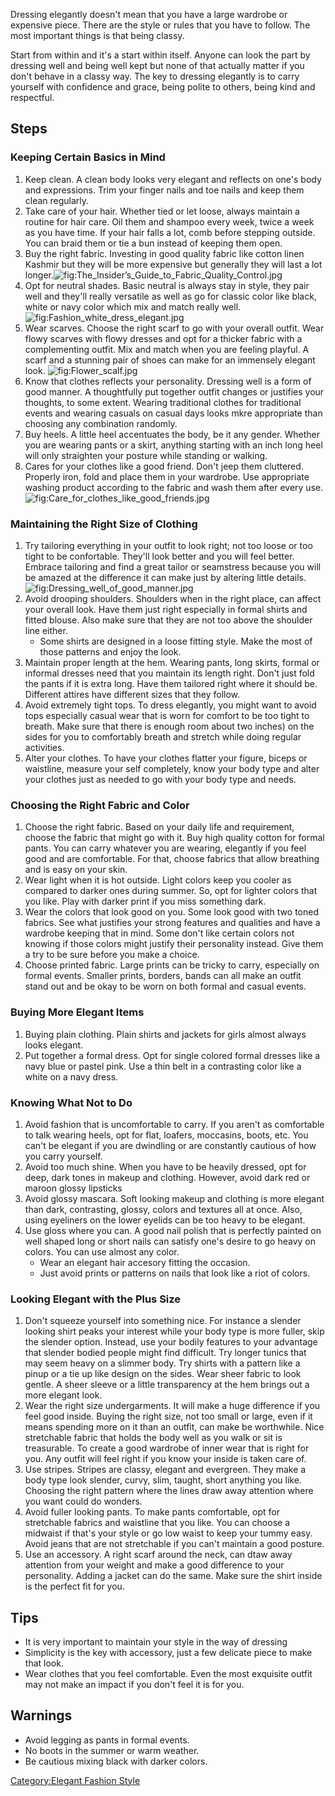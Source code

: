 Dressing elegantly doesn't mean that you have a large wardrobe or
expensive piece. There are the style or rules that you have to follow.
The most important things is that being classy.

Start from within and it's a start within itself. Anyone can look the
part by dressing well and being well kept but none of that actually
matter if you don't behave in a classy way. The key to dressing
elegantly is to carry yourself with confidence and grace, being polite
to others, being kind and respectful.

## Steps

### Keeping Certain Basics in Mind

1.  Keep clean. A clean body looks very elegant and reflects on one's
    body and expressions. Trim your finger nails and toe nails and keep
    them clean regularly.
2.  Take care of your hair. Whether tied or let loose, always maintain a
    routine for hair care. Oil them and shampoo every week, twice a week
    as you have time. If your hair falls a lot, comb before stepping
    outside. You can braid them or tie a bun instead of keeping them
    open.
3.  Buy the right fabric. Investing in good quality fabric like cotton
    linen Kashmir but they will be more expensive but generally they
    will last a lot
    longer.![](The_Insider’s_Guide_to_Fabric_Quality_Control.jpg "fig:The_Insider’s_Guide_to_Fabric_Quality_Control.jpg")
4.  Opt for neutral shades. Basic neutral is always stay in style, they
    pair well and they'll really versatile as well as go for classic
    color like black, white or navy color which mix and match really
    well.![](Fashion_white_dress_elegant.jpg "fig:Fashion_white_dress_elegant.jpg")
5.  Wear scarves. Choose the right scarf to go with your overall outfit.
    Wear flowy scarves with flowy dresses and opt for a thicker fabric
    with a complementing outfit. Mix and match when you are feeling
    playful. A scarf and a stunning pair of shoes can make for an
    immensely elegant look. ![](Flower_scalf.jpg "fig:Flower_scalf.jpg")
6.  Know that clothes reflects your personality. Dressing well is a form
    of good manner. A thoughtfully put together outfit changes or
    justifies your thoughts, to some extent. Wearing traditional clothes
    for traditional events and wearing casuals on casual days looks mkre
    appropriate than choosing any combination randomly.
7.  Buy heels. A little heel accentuates the body, be it any gender.
    Whether you are wearing pants or a skirt, anything starting with an
    inch long heel will only straighten your posture while standing or
    walking.
8.  Cares for your clothes like a good friend. Don't jeep them
    cluttered. Properly iron, fold and place them in your wardrobe. Use
    appropriate washing product according to the fabric and wash them
    after every use.
    ![](Care_for_clothes_like_good_friends.jpg "fig:Care_for_clothes_like_good_friends.jpg")

### Maintaining the Right Size of Clothing

1.  Try tailoring everything in your outfit to look right; not too loose
    or too tight to be confortable. They'll look better and you will
    feel better. Embrace tailoring and find a great tailor or seamstress
    because you will be amazed at the difference it can make just by
    altering little
    details.![](Dressing_well_of_good_manner.jpg "fig:Dressing_well_of_good_manner.jpg")
2.  Avoid drooping shoulders. Shoulders when in the right place, can
    affect your overall look. Have them just right especially in formal
    shirts and fitted blouse. Also make sure that they are not too above
    the shoulder line either.
    -   Some shirts are designed in a loose fitting style. Make the most
        of those patterns and enjoy the look.
3.  Maintain proper length at the hem. Wearing pants, long skirts,
    formal or informal dresses need that you maintain its length right.
    Don't just fold the pants if it is extra long. Have them tailored
    right where it should be. Different attires have different sizes
    that they follow.
4.  Avoid extremely tight tops. To dress elegantly, you might want to
    avoid tops especially casual wear that is worn for comfort to be too
    tight to breath. Make sure that there is enough room about two
    inches) on the sides for you to comfortably breath and stretch while
    doing regular activities.
5.  Alter your clothes. To have your clothes flatter your figure, biceps
    or waistline, measure your self completely, know your body type and
    alter your clothes just as needed to go with your body type and
    needs.

### Choosing the Right Fabric and Color

1.  Choose the right fabric. Based on your daily life and requirement,
    choose the fabric that might go with it. Buy high quality cotton for
    formal pants. You can carry whatever you are wearing, elegantly if
    you feel good and are comfortable. For that, choose fabrics that
    allow breathing and is easy on your skin.
2.  Wear light when it is hot outside. Light colors keep you cooler as
    compared to darker ones during summer. So, opt for lighter colors
    that you like. Play with darker print if you miss something dark.
3.  Wear the colors that look good on you. Some look good with two toned
    fabrics. See what justifies your strong features and qualities and
    have a wardrobe keeping that in mind. Some don't like certain colors
    not knowing if those colors might justify their personality instead.
    Give them a try to be sure before you make a choice.
4.  Choose printed fabric. Large prints can be tricky to carry,
    especially on formal events. Smaller prints, borders, bands can all
    make an outfit stand out and be okay to be worn on both formal and
    casual events.

### Buying More Elegant Items

1.  Buying plain clothing. Plain shirts and jackets for girls almost
    always looks elegant.
2.  Put together a formal dress. Opt for single colored formal dresses
    like a navy blue or pastel pink. Use a thin belt in a contrasting
    color like a white on a navy dress.

### Knowing What Not to Do

1.  Avoid fashion that is uncomfortable to carry. If you aren't as
    comfortable to talk wearing heels, opt for flat, loafers, moccasins,
    boots, etc. You can't be elegant if you are dwindling or are
    constantly cautious of how you carry yourself.
2.  Avoid too much shine. When you have to be heavily dressed, opt for
    deep, dark tones in makeup and clothing. However, avoid dark red or
    maroon glossy lipsticks
3.  Avoid glossy mascara. Soft looking makeup and clothing is more
    elegant than dark, contrasting, glossy, colors and textures all at
    once. Also, using eyeliners on the lower eyelids can be too heavy to
    be elegant.
4.  Use gloss where you can. A good nail polish that is perfectly
    painted on well shaped long or short nails can satisfy one's desire
    to go heavy on colors. You can use almost any color.
    -   Wear an elegant hair accesory fitting the occasion.
    -   Just avoid prints or patterns on nails that look like a riot of
        colors.

### Looking Elegant with the Plus Size

1.  Don't squeeze yourself into something nice. For instance a slender
    looking shirt peaks your interest while your body type is more
    fuller, skip the slender option. Instead, use your bodily features
    to your advantage that slender bodied people might find difficult.
    Try longer tunics that may seem heavy on a slimmer body. Try shirts
    with a pattern like a pinup or a tie up like design on the sides.
    Wear sheer fabric to look gentle. A sheer sleeve or a little
    transparency at the hem brings out a more elegant look.
2.  Wear the right size undergarments. It will make a huge difference if
    you feel good inside. Buying the right size, not too small or large,
    even if it means spending more on it than an outfit, can make be
    worthwhile. Nice stretchable fabric that holds the body well as you
    walk or sit is treasurable. To create a good wardrobe of inner wear
    that is right for you. Any outfit will feel right if you know your
    inside is taken care of.
3.  Use stripes. Stripes are classy, elegant and evergreen. They make a
    body type look slender, curvy, slim, taught, short anything you
    like. Choosing the right pattern where the lines draw away attention
    where you want could do wonders.
4.  Avoid fuller looking pants. To make pants comfortable, opt for
    stretchable fabrics and waistline that you like. You can choose a
    midwaist if that's your style or go low waist to keep your tummy
    easy. Avoid jeans that are not stretchable if you can't maintain a
    good posture.
5.  Use an accessory. A right scarf around the neck, can dtaw away
    attention from your weight and make a good difference to your
    personality. Adding a jacket can do the same. Make sure the shirt
    inside is the perfect fit for you.

## Tips

-   It is very important to maintain your style in the way of dressing
-   Simplicity is the key with accessory, just a few delicate piece to
    make that look.
-   Wear clothes that you feel comfortable. Even the most exquisite
    outfit may not make an impact if you don't feel it is for you.

## Warnings

-   Avoid legging as pants in formal events.
-   No boots in the summer or warm weather.
-   Be cautious mixing black with darker colors.

[Category:Elegant Fashion
Style](Category:Elegant_Fashion_Style "wikilink")